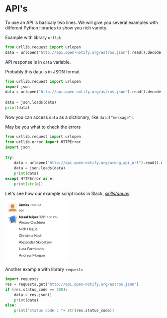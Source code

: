 # API's

To use an API is basicaly two lines. We will give you several examples with different Python libraries to show you rich variety.

Example with library ```urllib```
```python
from urllib.request import urlopen
data = urlopen("http://api.open-notify.org/astros.json").read().decode()
```

API response is in ```data``` variable.

Probably this data is in JSON format

```python
from urllib.request import urlopen
import json
data = urlopen("http://api.open-notify.org/astros.json").read().decode()

data = json.loads(data)
print(data)
``` 

Now you can access ```data``` as a dictionary, like ```data["message"]```.  

May be you what to check the errors

```python
from urllib.request import urlopen
from urllib.error import HTTPError
import json

try:
    data = urlopen("http://api.open-notify.org/wrong_api_url").read().decode()
    data = json.loads(data)
    print(data)
except HTTPError as e:
    print(str(e))
```

Let's see how our example script looks in Slack, *[skills/api.py](../../skills/api.py)*

<img src="../images/api.png" width="40%" hight="40%">

Another example with library ```requests```

```python
import requests
res = requests.get("http://api.open-notify.org/astros.json")
if (res.status_code == 200):
    data = res.json()
    print(data)
else:
    print("status code : "+ str(res.status_code))
```


